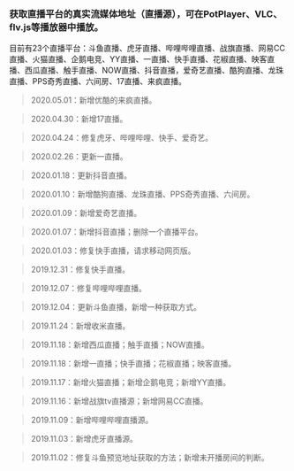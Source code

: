 ### 获取直播平台的真实流媒体地址（直播源），可在PotPlayer、VLC、flv.js等播放器中播放。

目前有23个直播平台：斗鱼直播、虎牙直播、哔哩哔哩直播、战旗直播、网易CC直播、火猫直播、企鹅电竞、YY直播、一直播、快手直播、花椒直播、映客直播、西瓜直播、触手直播、NOW直播、抖音直播，爱奇艺直播、酷狗直播、龙珠直播、PPS奇秀直播、六间房、17直播、来疯直播。

> 2020.05.01：新增优酷的来疯直播。

> 2020.04.30：新增17直播。

> 2020.04.24：修复虎牙、哔哩哔哩、快手、爱奇艺。

> 2020.02.26：更新一直播。

> 2020.01.18：更新抖音直播。

> 2020.01.10：新增酷狗直播、龙珠直播、PPS奇秀直播、六间房。

> 2020.01.09：新增爱奇艺直播。

> 2020.01.07：新增抖音直播；删除一个直播平台。

> 2020.01.03：修复快手直播，请求移动网页版。 

> 2019.12.31：修复快手直播。 

> 2019.12.07：修复哔哩哔哩直播。

> 2019.12.04：更新斗鱼直播，新增一种获取方式。

> 2019.11.24：新增收米直播。

> 2019.11.18：新增西瓜直播；触手直播；NOW直播。

> 2019.11.18：新增一直播；快手直播；花椒直播；映客直播。

> 2019.11.17：新增火猫直播；新增企鹅电竞；新增YY直播。

> 2019.11.16：新增战旗tv直播源；新增网易CC直播。

> 2019.11.09：新增哔哩哔哩直播源。

> 2019.11.03：新增虎牙直播源。

> 2019.11.02：修复斗鱼预览地址获取的方法；新增未开播房间的判断。

